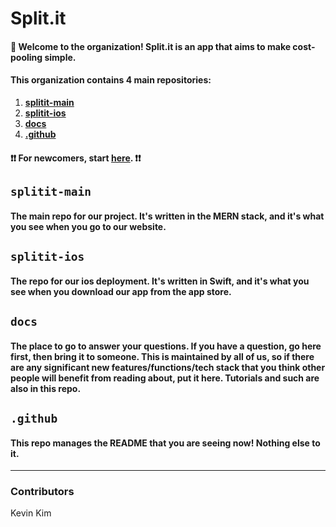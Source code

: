# Split.it

#### 👋 Welcome to the organization! Split.it is an app that aims to make cost-pooling simple.

#### This organization contains 4 main repositories:

1. **[splitit-main](https://github.com/trysplit-it/splitit-main)**
2. **[splitit-ios](https://github.com/trysplit-it/splitit-ios)**
3. **[docs](https://github.com/trysplit-it/docs)**
4. **[.github](https://github.com/trysplit-it/.github)**

#### ❗❗ For newcomers, start <a onclick="window.open(`https://trysplit-it.github.io/docs/tutorials', ''); return false" href="javascript:void(0);">here</a>. ❗❗

## `splitit-main`

#### The main repo for our project. It's written in the MERN stack, and it's what you see when you go to our website.

## `splitit-ios`

#### The repo for our ios deployment. It's written in Swift, and it's what you see when you download our app from the app store.

## `docs`

#### The place to go to answer your questions. If you have a question, go here first, then bring it to someone. This is maintained by all of us, so if there are any significant new features/functions/tech stack that you think other people will benefit from reading about, put it here. Tutorials and such are also in this repo.

## `.github`

#### This repo manages the README that you are seeing now! Nothing else to it.

___
### Contributors
Kevin Kim

